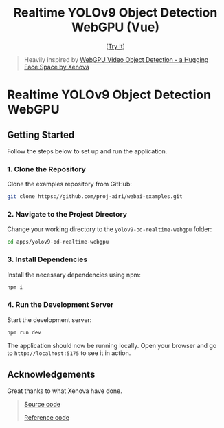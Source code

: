 <h1 align="center">Realtime YOLOv9 Object Detection WebGPU (Vue)</h1>

<p align="center">
  [<a href="https://yolov9-od-realtime-webgpu-vue.netlify.app/">Try it</a>]
</p>

> Heavily inspired by [WebGPU Video Object Detection - a Hugging Face Space by Xenova](https://huggingface.co/spaces/Xenova/webgpu-video-object-detection)

# Realtime YOLOv9 Object Detection WebGPU

## Getting Started

Follow the steps below to set up and run the application.

### 1. Clone the Repository

Clone the examples repository from GitHub:

```sh
git clone https://github.com/proj-airi/webai-examples.git
```

### 2. Navigate to the Project Directory

Change your working directory to the `yolov9-od-realtime-webgpu` folder:

```sh
cd apps/yolov9-od-realtime-webgpu
```

### 3. Install Dependencies

Install the necessary dependencies using npm:

```sh
npm i
```

### 4. Run the Development Server

Start the development server:

```sh
npm run dev
```

The application should now be running locally. Open your browser and go to `http://localhost:5175` to see it in action.

## Acknowledgements

Great thanks to what Xenova have done.

> [Source code](https://github.com/huggingface/transformers.js-examples/tree/2720e7daedb9304756105d1c7eb30dd14830fd15/video-object-detection)
>
> [Reference code](https://github.com/huggingface/transformers.js/blob/a8413a99e1636c04c872f263017373ce045ec998/tests/pipelines/test_pipelines_object_detection.js#L9)
